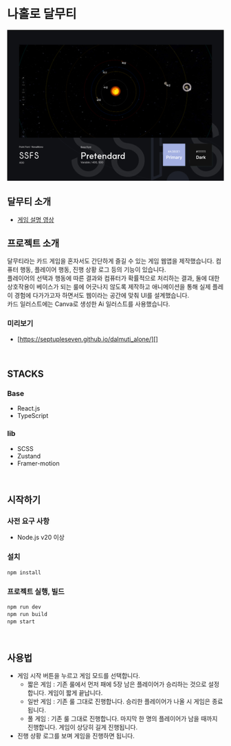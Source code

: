 # 나홀로 달무티
<p align="center">
    <img src=".readme/preview.jpg" />
</p>

## 달무티 소개
- [게임 설명 영상][]

[게임 설명 영상]: https://youtu.be/sO-vxnoL31A?si=ls5eMAc9QKEPIoIs

## 프로젝트 소개
달무티라는 카드 게임을 혼자서도 간단하게 즐길 수 있는 게임 웹앱을 제작했습니다. 컴퓨터 행동, 플레이어 행동, 진행 상황 로그 등의 기능이 있습니다.<br/>
플레이어의 선택과 행동에 따른 결과와 컴퓨터가 확률적으로 처리하는 결과, 둘에 대한 상호작용이 베이스가 되는 룰에 어긋나지 않도록 제작하고 애니메이션을 통해 실제 플레이 경험에 다가가고자 하면서도 웹이라는 공간에 맞춰 UI를 설계했습니다.<br/>
카드 일러스트에는 Canva로 생성한 Ai 일러스트를 사용했습니다.

### 미리보기
- [https://septupleseven.github.io/dalmuti_alone/][]

[https://septupleseven.github.io/dalmuti_alone/]: https://septupleseven.github.io/dalmuti_alone/
<br/>

## STACKS   
### Base
- React.js
- TypeScript
### lib
- SCSS
- Zustand
- Framer-motion
<br/>

## 시작하기
### 사전 요구 사항
- Node.js v20 이상

### 설치
```bash
npm install
```

### 프로젝트 실행, 빌드
```bash
npm run dev
npm run build
npm start
```
<br/>

## 사용법   
- 게임 시작 버튼을 누르고 게임 모드를 선택합니다.
    - 짧은 게임 : 기존 룰에서 먼저 패에 5장 남은 플레이어가 승리하는 것으로 설정합니다. 게임이 짧게 끝납니다.
    - 일반 게임 : 기존 룰 그대로 진행합니다. 승리한 플레이어가 나올 시 게임은 종료됩니다.
    - 풀 게임 : 기존 룰 그대로 진행합니다. 마지막 한 명의 플레이어가 남을 때까지 진행합니다. 게임이 상당히 길게 진행됩니다.
- 진행 상황 로그를 보며 게임을 진행하면 됩니다.
